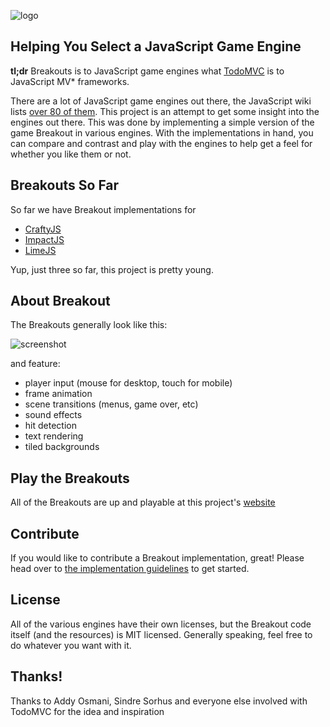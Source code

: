 ![logo](https://raw.github.com/city41/breakouts/master/logo.png)

## Helping You Select a JavaScript Game Engine

**tl;dr** Breakouts is to JavaScript game engines what [TodoMVC](http://addyosmani.github.com/todomvc/) is to JavaScript MV\* frameworks.

There are a lot of JavaScript game engines out there, the JavaScript wiki lists [over 80 of them](https://github.com/bebraw/jswiki/wiki/Game-Engines). This project is an attempt to get some insight into the engines out there. This was done by implementing a simple version of the game Breakout in various engines. With the implementations in hand, you can compare and contrast and play with the engines to help get a feel for whether you like them or not.

## Breakouts So Far

So far we have Breakout implementations for

* [CraftyJS](http://www.craftyjs.com)
* [ImpactJS](http://www.impactjs.com)
* [LimeJS](http://www.limejs.com)

Yup, just three so far, this project is pretty young.

## About Breakout

The Breakouts generally look like this:

![screenshot](https://raw.github.com/city41/breakouts/master/breakoutScreenshot.png)

and feature:

* player input (mouse for desktop, touch for mobile)
* frame animation
* scene transitions (menus, game over, etc)
* sound effects
* hit detection
* text rendering
* tiled backgrounds

## Play the Breakouts

All of the Breakouts are up and playable at this project's [website](http://city41.github.com/breakouts)

## Contribute

If you would like to contribute a Breakout implementation, great! Please head over to [the implementation guidelines](https://raw.github.com/city41/breakouts/master/ImplementationGuidelines.md) to get started.

## License

All of the various engines have their own licenses, but the Breakout code itself (and the resources) is MIT licensed. Generally speaking, feel free to do whatever you want with it.

## Thanks!

Thanks to Addy Osmani, Sindre Sorhus and everyone else involved with TodoMVC for the idea and inspiration





